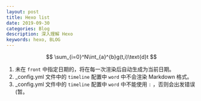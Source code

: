 ```yaml
---
layout: post
title: Hexo list
date: 2019-09-30 
categories: Blog
description: 深入理解 Hexo
keywords: hexo, BLOG
---
```


$$
\sum_{i=0}^N\int_{a}^{b}g(t,i)\text{d}t
$$
1.  未在 `front` 中指定日期的，将在每一次渲染后自动生成为当前日期。
2.  _config.yml 文件中的  `timeline`  配置中 `word` 中不会渲染 Markdown 格式。
3.  _config.yml 文件中的  `timeline`  配置中 `word` 中不能使用 `:` ，否则会出发错误 (暂。

<!--more-->